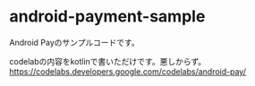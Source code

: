 # android-payment-sample

Android Payのサンプルコードです。

codelabの内容をkotlinで書いただけです。悪しからず。  
https://codelabs.developers.google.com/codelabs/android-pay/
